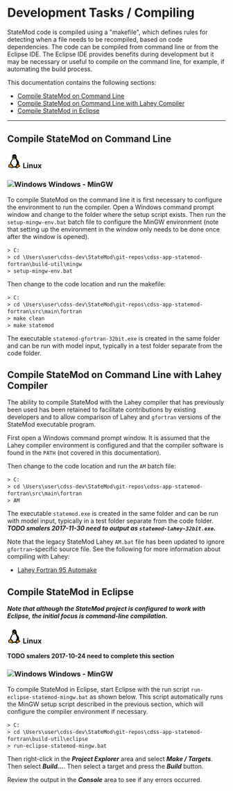 # Development Tasks / Compiling #

StateMod code is compiled using a "makefile", which defines rules for detecting when a file needs to be recompiled,
based on code dependencies.
The code can be compiled from command line or from the Eclipse IDE.
The Eclipse IDE provides benefits during development but it may be necessary or useful to compile on the command line,
for example, if automating the build process.

This documentation contains the following sections:

* [Compile StateMod on Command Line](#compile-statemod-on-command-line)
* [Compile StateMod on Command Line with Lahey Compiler](#compile-statemod-on-command-line-with-lahey-compiler)
* [Compile StateMod in Eclipse](#compile-statemod-in-eclipse)

----------------------

## Compile StateMod on Command Line ##

### ![Linux](../images/linux-32.png) Linux ###

### ![Windows](../images/windows-32.ico) Windows - MinGW ###

To compile StateMod on the command line it is first necessary to configure the environment to run the compiler.
Open a Windows command prompt window and change to the folder where the setup script exists.
Then run the `setup-mingw-env.bat` batch file to configure the MinGW environment (note that setting up the environment in the window only needs
to be done once after the window is opened).

```
> C:
> cd \Users\user\cdss-dev\StateMod\git-repos\cdss-app-statemod-fortran\build-util\mingw
> setup-mingw-env.bat
```

Then change to the code location and run the makefile:

```
> C:
> cd \Users\user\cdss-dev\StateMod\git-repos\cdss-app-statemod-fortran\src\main\fortran
> make clean
> make statemod
```

The executable `statemod-gfortran-32bit.exe` is created in the same folder and can be run with model input,
typically in a test folder separate from the code folder.

## Compile StateMod on Command Line with Lahey Compiler ##

The ability to compile StateMod with the Lahey compiler that has previously been used
has been retained to facilitate contributions by existing developers
and to allow comparison of Lahey and `gfortran` versions of the StateMod executable program.

First open a Windows command prompt window.
It is assumed that the Lahey compiler environment is configured and that the compiler software
is found in the `PATH` (not covered in this documentation).

Then change to the code location and run the `AM` batch file:

```
> C:
> cd \Users\user\cdss-dev\StateMod\git-repos\cdss-app-statemod-fortran\src\main\fortran
> AM
```

The executable `statemod.exe` is created in the same folder and can be run with model input,
typically in a test folder separate from the code folder.
***TODO smalers 2017-11-30 need to output as `statemod-lahey-32bit.exe`.***

Note that the legacy StateMod Lahey `AM.bat` file has been updated to ignore
`gfortran`-specific source file.  See the following for more information about compiling with Lahey:

* [Lahey Fortran 95 Automake](http://www.lahey.com/docs/lfenthelp/F95UGMUAUTOMAKE.htm)

## Compile StateMod in Eclipse ##

***Note that although the StateMod project is configured to work with Eclipse,
the initial focus is command-line compilation.***

### ![Linux](../images/linux-32.png) Linux ###

**TODO smalers 2017-10-24 need to complete this section**

### ![Windows](../images/windows-32.ico) Windows - MinGW ###

To compile StateMod in Eclipse, start Eclipse with the run script `run-eclipse-statemod-mingw.bat` as shown below.
This script automatically runs the MinGW setup script described in the previous section,
which will configure the compiler environment if necessary.


```
> C:
> cd \Users\user\cdss-dev\StateMod\git-repos\cdss-app-statemod-fortran\build-util\eclipse
> run-eclipse-statemod-mingw.bat
```

Then right-click in the ***Project Explorer*** area and select ***Make / Targets***.  Then select ***Build...***.  Then select a target and press the ***Build*** button.

Review the output in the ***Console*** area to see if any errors occurred.
